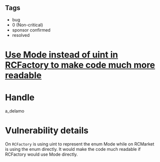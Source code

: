 ## Tags

- bug
- 0 (Non-critical)
- sponsor confirmed
- resolved

# [Use Mode instead of uint in RCFactory to make code much more readable](https://github.com/code-423n4/2021-06-realitycards-findings/issues/162) 

# Handle

a_delamo


# Vulnerability details

On `RCFactory` is using uint to represent the enum Mode while on RCMarket is using the enum directly. 
It would make the code much readable if RCFactory would use Mode directly.


